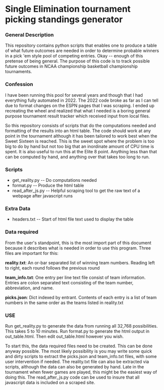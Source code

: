 # Single Elimination tournament picking standings generator

### General Description

This repository contains python scripts that enables one to produce a table of what future outcomes
are needed in order to determine probable winners in a pick 'em style pool of competing entries.
Okay -- enough of this pretense of being general.  The purpose of this code is to track possible
future outcomes in NCAA championship basketball championship tournaments.

### Confession

I have been running this pool for several years and though that I had everything fully automated
in 2022.  The 2022 code broke as far as I can tell due to format changes on the ESPN pages that I
was scraping.  I ended up recreating the wheel and realized that what I needed is a boring general
purpose tournament result tracker which received input from local files.

So this repository consists of scripts that do the computations needed and formatting of the results
into an html table.  The code should work at any point in the tournament although it has been tailored
to work best when the Sweet Sixteen is reached.  This is the sweet spot where the problem is too
big to do by hand but not too big that an inordinate amount of CPU time is spent.  It is also useful
to run this at the Elite 8 point.  Anything less than that can be computed by hand, and anything
over that takes too long to run.

### Scripts

* get_reality.py -- Do computations needed
* format.py -- Produce the html table
* read_after_js.py -- Helpful scraping tool to get the raw text of a webpage after javascript runs

### Extra Data

* headers.txt -- Start of html file text used to display the table

### Data required

From the user's standpoint, this is the most import part of this document because it describes what is
needed in order to use this program.  Three files are important for this:

__reality.txt__: An or-bar separated list of winning team numbers.  Reading left to right, each round follows
the previous round

__team_info.txt__: One entry per line text file consist of team information.  Entries are colon separated text
consisting of the team number, abbreviation, and name.

__picks.json__: Dict indexed by entrant. Contents of each entry is a list of team numbers in the same order as the teams listed in reality.txt

### USE

Run get_reality.py to generate the data from running all 32,768 possibilities.  This takes 5 to 10 minutes.  Run format.py to generate the html
output in out_table.html.  Then edit out_table.html however you wish.

To start this, the data required files need to be created.  This can be done anyway possible.  The most likely possibility is you may write some
quick and dirty scripts to extract the picks.json and team_info.txt files, with some user intervention if needed.  The reality.txt file can also
be extracted via scripts, although the data can also be generated by hand.  Late in the tournament when fewer games are played, this might be the
easiest way of doing this.   The read_after_js.py code can be used to insure that all javascript data is included on a scraped site.
